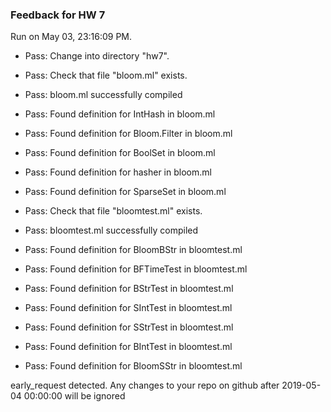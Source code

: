 ### Feedback for HW 7

Run on May 03, 23:16:09 PM.

+ Pass: Change into directory "hw7".

+ Pass: Check that file "bloom.ml" exists.

+ Pass: bloom.ml successfully compiled

+ Pass: Found definition for IntHash in bloom.ml

+ Pass: Found definition for Bloom.Filter in bloom.ml

+ Pass: Found definition for BoolSet in bloom.ml

+ Pass: Found definition for hasher in bloom.ml

+ Pass: Found definition for SparseSet in bloom.ml

+ Pass: Check that file "bloomtest.ml" exists.

+ Pass: bloomtest.ml successfully compiled

+ Pass: Found definition for BloomBStr in bloomtest.ml

+ Pass: Found definition for BFTimeTest in bloomtest.ml

+ Pass: Found definition for BStrTest in bloomtest.ml

+ Pass: Found definition for SIntTest in bloomtest.ml

+ Pass: Found definition for SStrTest in bloomtest.ml

+ Pass: Found definition for BIntTest in bloomtest.ml

+ Pass: Found definition for BloomSStr in bloomtest.ml

early_request detected.  Any changes to your repo on github after 2019-05-04 00:00:00 will be ignored


